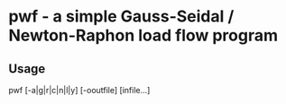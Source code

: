 # pwf - a simple Gauss-Seidal / Newton-Raphon load flow program


## Usage

pwf [-a|g|r|c|n|l|y] [-ooutfile] [infile...]
